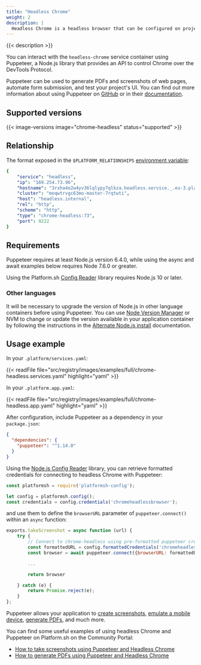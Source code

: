 ```yaml
---
title: "Headless Chrome"
weight: 2
description: |
  Headless Chrome is a headless browser that can be configured on projects like any other service on Platform.sh.
---
```


{{< description >}}

You can interact with the `headless-chrome` service container using Puppeteer, a Node.js library that provides an API to control Chrome over the DevTools Protocol.

Puppeteer can be used to generate PDFs and screenshots of web pages, automate form submission, and test your project's UI. You can find out more information about using Puppeteer on [GitHub](https://github.com/GoogleChrome/puppeteer) or in their [documentation](documentation).

## Supported versions

{{< image-versions image="chrome-headless" status="supported" >}}

## Relationship

The format exposed in the `$PLATFORM_RELATIONSHIPS` [environment variable](/development/variables/#platformsh-provided-variables):

```yaml
{
    "service": "headless",
    "ip": "169.254.73.96",
    "hostname": "3rxha4e2w4yv36lqlypy7qlkza.headless.service._.eu-3.platformsh.site",
    "cluster": "moqwtrvgc63mo-master-7rqtwti",
    "host": "headless.internal",
    "rel": "http",
    "scheme": "http",
    "type": "chrome-headless:73",
    "port": 9222
}
```

## Requirements

Puppeteer requires at least Node.js version 6.4.0, while using the async and await examples below requires Node 7.6.0 or greater.

Using the Platform.sh [Config Reader](https://github.com/platformsh/config-reader-nodejs) library requires Node.js 10 or later.

### Other languages

It will be necessary to upgrade the version of Node.js in other language containers before using Puppeteer. You can use [Node Version Manager](https://github.com/nvm-sh/nvm) or NVM to change or update the version available in your application container by following the instructions in the [Alternate Node.js install](/languages/nodejs/nvm.html) documentation.

## Usage example

In your `.platform/services.yaml`:

{{< readFile file="src/registry/images/examples/full/chrome-headless.services.yaml" highlight="yaml" >}}

In your `.platform.app.yaml`:

{{< readFile file="src/registry/images/examples/full/chrome-headless.app.yaml" highlight="yaml" >}}

After configuration, include Puppeteer as a dependency in your `package.json`:

```json
{
  "dependencies": {
    "puppeteer": "^1.14.0"
  }
}
```

Using the [Node.js Config Reader](https://github.com/platformsh/config-reader-nodejs) library, you can retrieve formatted credentials for connecting to headless Chrome with Puppeteer:

```js
const platformsh = require('platformsh-config');

let config = platformsh.config();
const credentials = config.credentials('chromeheadlessbrowser');
```

and use them to define the `browserURL` parameter of `puppeteer.connect()` within an `async` function:

```js
exports.takeScreenshot = async function (url) {
    try {
        // Connect to chrome-headless using pre-formatted puppeteer credentials
        const formattedURL = config.formattedCredentials('chromeheadlessbrowser', 'puppeteer');
        const browser = await puppeteer.connect({browserURL: formattedURL});

        ...

        return browser

    } catch (e) {
        return Promise.reject(e);
    }
};
```

Puppeteer allows your application to [create screenshots](https://pptr.dev/#?product=Puppeteer&version=v1.17.0&show=api-pagescreenshotoptions), [emulate a mobile device](https://pptr.dev/#?product=Puppeteer&version=v1.17.0&show=api-pageemulateoptions), [generate PDFs](https://pptr.dev/#?product=Puppeteer&version=v1.17.0&show=api-pagepdfoptions), and much more.

You can find some useful examples of using headless Chrome and Puppeteer on Platform.sh on the Community Portal:

* [How to take screenshots using Puppeteer and Headless Chrome](https://community.platform.sh/t/how-to-take-screenshots-using-puppeteer-and-headless-chrome/305)
* [How to generate PDFs using Puppeteer and Headless Chrome](https://community.platform.sh/t/how-to-generate-pdfs-using-puppeteer-and-headless-chrome/306)
